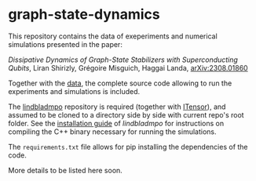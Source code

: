 # graph-state-dynamics

This repository contains the data of exeperiments and numerical simulations presented in the paper:

_Dissipative Dynamics of Graph-State Stabilizers with Superconducting Qubits_, Liran Shirizly, Grégoire Misguich, Haggai Landa, [arXiv:2308.01860](https://arxiv.org/abs/2308.01860)

Together with the [data](./output), the complete source code allowing to run the experiments and simulations is included.

The [lindbladmpo](https://github.com/qiskit-community/lindbladmpo) repository is required (together with [ITensor](https://github.com/ITensor/ITensor)), and assumed to be cloned to a directory side by side with current repo's root folder. See the [installation guide](https://github.com/qiskit-community/lindbladmpo/blob/main/INSTALL.md) of _lindbladmpo_ for instructions on compiling the C++ binary necessary for running the simulations.

The `requirements.txt` file allows for pip installing the dependencies of the code.

More details to be listed here soon.
